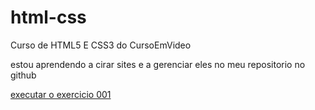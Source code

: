 # html-css
 Curso de HTML5 E CSS3 do CursoEmVideo

estou aprendendo a cirar sites e a gerenciar eles no meu repositorio no github

<a href="https://lucas6226.github.io/html-css/exercicios/ex021/caixa01.html"> executar o exercicio 001 </a>